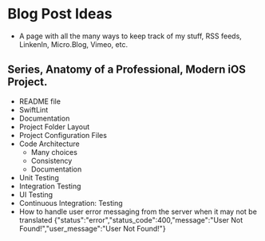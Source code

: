 # Blog Post Ideas

* A page with all the many ways to keep track of my stuff, RSS feeds, LinkenIn, Micro.Blog, Vimeo, etc.

## Series, Anatomy of a Professional, Modern iOS Project.

* README file
* SwiftLint
* Documentation
* Project Folder Layout
* Project Configuration Files
* Code Architecture
	* Many choices
	* Consistency
	* Documentation
* Unit Testing
* Integration Testing
* UI Testing
* Continuous Integration: Testing
* How to handle user error messaging from the server when it may not be translated
    {"status":"error","status_code":400,"message":"User Not Found!","user_message":"User Not Found!"}
   
